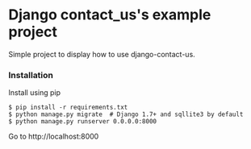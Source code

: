Django contact_us's example project
====================

Simple project to display how to use django-contact-us.

### Installation
Install using pip
```
$ pip install -r requirements.txt 
$ python manage.py migrate  # Django 1.7+ and sqllite3 by default
$ python manage.py runserver 0.0.0.0:8000
```
Go to http://localhost:8000
